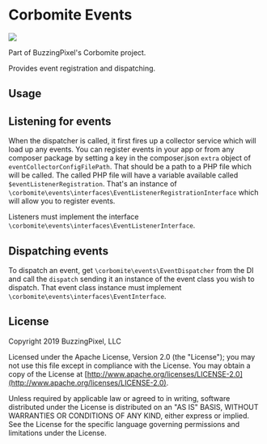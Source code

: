 # Corbomite Events

<p><a href="https://travis-ci.org/buzzingpixel/corbomite-events"><img src="https://travis-ci.org/buzzingpixel/corbomite-events.svg?branch=master"></a></p>

Part of BuzzingPixel's Corbomite project.

Provides event registration and dispatching.

## Usage

## Listening for events

When the dispatcher is called, it first fires up a collector service which will load up any events. You can register events in your app or from any composer package by setting a key in the composer.json `extra` object of `eventCollectorConfigFilePath`. That should be a path to a PHP file which will be called. The called PHP file will have a variable available called `$eventListenerRegistration`. That's an instance of `\corbomite\events\interfaces\EventListenerRegistrationInterface` which will allow you to register events.

Listeners must implement the interface `\corbomite\events\interfaces\EventListenerInterface`.

## Dispatching events

To dispatch an event, get `\corbomite\events\EventDispatcher` from the DI and call the `dispatch` sending it an instance of the event class you wish to dispatch. That event class instance must implement `\corbomite\events\interfaces\EventInterface`.

## License

Copyright 2019 BuzzingPixel, LLC

Licensed under the Apache License, Version 2.0 (the "License");
you may not use this file except in compliance with the License.
You may obtain a copy of the License at [http://www.apache.org/licenses/LICENSE-2.0](http://www.apache.org/licenses/LICENSE-2.0).

Unless required by applicable law or agreed to in writing, software
distributed under the License is distributed on an "AS IS" BASIS,
WITHOUT WARRANTIES OR CONDITIONS OF ANY KIND, either express or implied.
See the License for the specific language governing permissions and
limitations under the License.
